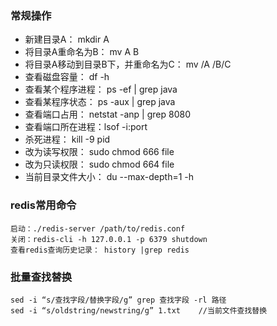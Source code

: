 

### 常规操作

   * 新建目录A： mkdir A
   * 将目录A重命名为B： mv A B
   * 将目录A移动到目录B下，并重命名为C： mv /A /B/C
   * 查看磁盘容量： df -h
   * 查看某个程序进程： ps -ef | grep java
   * 查看某程序状态： ps -aux | grep java
   * 查看端口占用： netstat -anp | grep 8080
   * 查看端口所在进程：lsof -i:port
   * 杀死进程： kill -9 pid
   * 改为读写权限： sudo chmod 666 file
   * 改为只读权限： sudo chmod 664 file
   * 当前目录文件大小： du --max-depth=1 -h

### redis常用命令
   ```
   启动：./redis-server /path/to/redis.conf
   关闭：redis-cli -h 127.0.0.1 -p 6379 shutdown
   查看redis查询历史记录： history |grep redis
   ```

### 批量查找替换
   ```
   sed -i “s/查找字段/替换字段/g” grep 查找字段 -rl 路径
   sed -i “s/oldstring/newstring/g” 1.txt    //当前文件查找替换
   ```